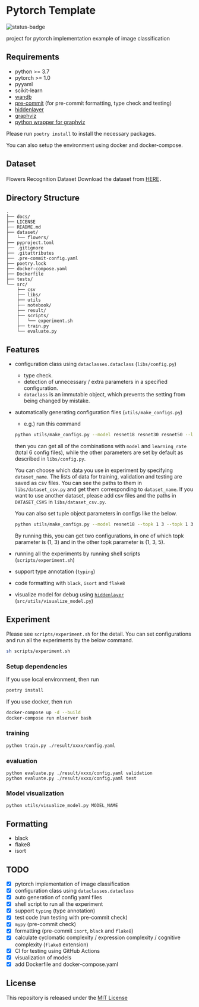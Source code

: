 # Pytorch Template

![status-badge](https://github.com/yiskw713/pytorch_template/workflows/mypy_pytest/badge.svg)

project for pytorch implementation example of image classification

## Requirements

* python >= 3.7
* pytorch >= 1.0
* pyyaml
* scikit-learn
* [wandb](https://wandb.ai/)
* [pre-commit](https://pre-commit.com/) (for pre-commit formatting, type check and testing)
* [hiddenlayer](https://github.com/waleedka/hiddenlayer)
* [graphviz](https://graphviz.gitlab.io/download/)
* [python wrapper for graphviz](https://github.com/xflr6/graphviz)

Please run `poetry install` to install the necessary packages.

You can also setup the environment using docker and docker-compose.

## Dataset

Flowers Recognition Dataset
Download the dataset from [HERE](https://www.kaggle.com/alxmamaev/flowers-recognition/download)．

## Directory Structure

```Directory Structure
.
├── docs/
├── LICENSE
├── README.md
├── dataset/
│   └── flowers/
├── pyproject.toml
├── .gitignore
├── .gitattributes
├── .pre-commit-config.yaml
├── poetry.lock
├── docker-compose.yaml
├── Dockerfile
├── tests/
└── src/
    ├── csv
    ├── libs/
    ├── utils
    ├── notebook/
    ├── result/
    ├── scripts/
    │   └── experiment.sh
    ├── train.py
    └── evaluate.py
```

## Features

* configuration class using `dataclasses.dataclass` (`libs/config.py`)
  * type check.
  * detection of unnecessary / extra parameters in a specified configuration.
  * `dataclass` is an immutable object,
  which prevents the setting from being changed by mistake.
* automatically generating configuration files (`utils/make_configs.py`)
  * e.g.) run this command

  ```bash
  python utils/make_configs.py --model resnet18 resnet30 resnet50 --learning_rate 0.001 0.0001 --dataset_name flower
  ```

  then you can get all of the combinations with `model` and `learning_rate` (total 6 config files),
  while the other parameters are set by default as described in `libs/config.py`.

  You can choose which data you use in experiment by specifying `dataset_name`.
  The lists of data for training, validation and testing are saved as csv files.
  You can see the paths to them in `libs/dataset_csv.py` and get them corresponding to `dataset_name`.
  If you want to use another dataset, please add csv files and the paths in `DATASET_CSVS` in `libs/dataset_csv.py`.

  You can also set tuple object parameters in configs like the below.

  ```bash
  python utils/make_configs.py --model resnet18 --topk 1 3 --topk 1 3 5
  ```

  By running this, you can get two configurations,
  in one of which topk parameter is (1, 3)
  and in the other topk parameter is (1, 3, 5).
* running all the experiments by running shell scripts (`scripts/experiment.sh`)
* support type annotation (`typing`)
* code formatting with `black`, `isort` and `flake8`
* visualize model for debug using [`hiddenlayer`](https://github.com/waleedka/hiddenlayer) (`src/utils/visualize_model.py`)

## Experiment

Please see `scripts/experiment.sh` for the detail.
You can set configurations and run all the experiments by the below command.

```sh
sh scripts/experiment.sh
```

### Setup dependencies

If you use local environment, then run

```sh
poetry install
```

If you use docker, then run

```sh
docker-compose up -d --build
docker-compose run mlserver bash
```

### training

```sh
python train.py ./result/xxxx/config.yaml
```

### evaluation

```shell
python evaluate.py ./result/xxxx/config.yaml validation
python evaluate.py ./result/xxxx/config.yaml test
```

### Model visualization

```shell
python utils/visualize_model.py MODEL_NAME
```

## Formatting

* black
* flake8
* isort

## TODO

* [x] pytorch implementation of image classification
* [x] configuration class using `dataclasses.dataclass`
* [x] auto generation of config yaml files
* [x] shell script to run all the experiment
* [x] support `typing` (type annotation)
* [x] test code (run testing with pre-commit check)
* [x] `mypy` (pre-commit check)
* [x] formatting (pre-commit `isort`, `black` and `flake8`)
* [x] calculate cyclomatic complexity / expression complexity / cognitive complexity (`flake8` extension)
* [x] CI for testing using GitHub Actions
* [x] visualization of models
* [x] add Dockerfile and docker-compose.yaml

## License

This repository is released under the [MIT License](./LICENSE)
